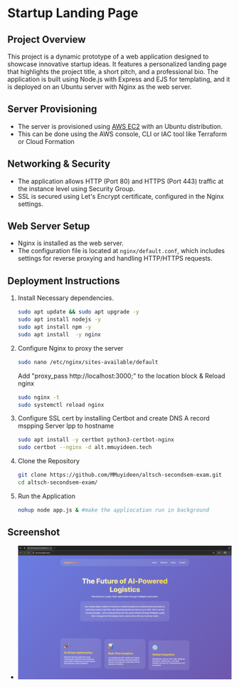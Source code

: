 # Startup Landing Page

## Project Overview
This project is a dynamic prototype of a web application designed to showcase innovative startup ideas. It features a personalized landing page that highlights the project title, a short pitch, and a professional bio. The application is built using Node.js with Express and EJS for templating, and it is deployed on an Ubuntu server with Nginx as the web server.


## Server Provisioning
- The server is provisioned using [AWS EC2](https://aws.amazon.com/ec2/) with an Ubuntu distribution.
- This can be done using the AWS console, CLI or IAC tool like Terraform or Cloud Formation

## Networking & Security
- The application allows HTTP (Port 80) and HTTPS (Port 443) traffic at the instance level using Security Group.
- SSL is secured using Let's Encrypt certificate, configured in the Nginx settings.


## Web Server Setup
- Nginx is installed as the web server.
- The configuration file is located at `nginx/default.conf`, which includes settings for reverse proxying and handling HTTP/HTTPS requests.


## Deployment Instructions
1. Install Necessary dependencies.
   ```bash
   sudo apt update && sudo apt upgrade -y
   sudo apt install nodejs -y
   sudo apt install npm -y
   sudo apt install  -y nginx
   ```
2. Configure Nginx to proxy the server
   ```bash
   sudo nano /etc/nginx/sites-available/default 
   ```
   Add "proxy_pass http://localhost:3000;" to the location block &
   Reload nginx 
   ```bash
   sudo nginx -t
   sudo systemctl reload nginx
   ```
3. Configure SSL cert by installing Certbot and create DNS A record mspping Server Ipp to hostname
   ```bash
   sudo apt install -y certbot python3-certbot-nginx 
   sudo certbot --nginx -d alt.mmuyideen.tech
   ```

4. Clone the Repository
   ```bash
   git clone https://github.com/MMuyideen/altsch-secondsem-exam.git
   cd altsch-secondsem-exam/ 
   ```

5. Run the Application
   ```bash
   nohup node app.js & #make the appliocation run in background
   ```

## Screenshot
- ![Rendered Page Screenshot](image.png) 